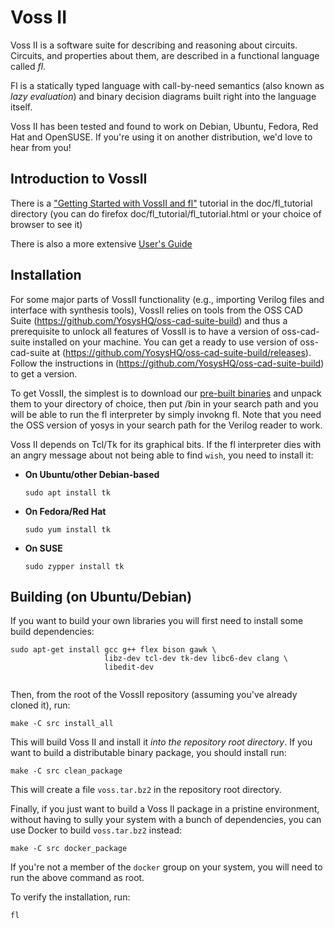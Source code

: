 Voss II
=======

Voss II is a software suite for describing and reasoning about circuits.
Circuits, and properties about them, are described in a functional language
called *fl*.

Fl is a statically typed language with call-by-need semantics (also known as
*lazy evaluation*) and binary decision diagrams built right into the language
itself.

Voss II has been tested and found to work on Debian, Ubuntu, Fedora, Red Hat
and OpenSUSE. If you're using it on another distribution, we'd love to hear
from you!


Introduction to VossII
----------------------
There is a 
["Getting Started with VossII and fl"](https://teamvoss.github.io/tutorial)
tutorial in the doc/fl_tutorial directory (you can do firefox doc/fl_tutorial/fl_tutorial.html or your choice of browser to see it)

There is also a more extensive 
[User's Guide](https://github.com/TeamVoss/VossII/blob/master/doc/fl_guide.pdf)



Installation
------------

For some major parts of VossII functionality (e.g., importing Verilog files
and interface with synthesis tools), VossII relies on tools from the OSS CAD Suite (https://github.com/YosysHQ/oss-cad-suite-build) and thus a prerequisite to unlock all features of VossII is to have a version of oss-cad-suite installed on your machine.
You can get a ready to use version of oss-cad-suite at (https://github.com/YosysHQ/oss-cad-suite-build/releases).
Follow the instructions in (https://github.com/YosysHQ/oss-cad-suite-build) to
get a version.


To get VossII, the simplest is to download our
[pre-built binaries](https://github.com/TeamVoss/VossII/releases/latest)
and unpack them to your directory of choice, then put <installation-directory>/bin in your search path and you will be able to run the fl interpreter by simply invokng fl. Note that you need the OSS version of yosys in your search path for the Verilog reader to work.

Voss II depends on Tcl/Tk for its graphical bits. If the fl interpreter
dies with an angry message about not being able to find `wish`, you need
to install it:

* **On Ubuntu/other Debian-based**
  ```shell
  sudo apt install tk
  ```
* **On Fedora/Red Hat**
  ```shell
  sudo yum install tk
  ```
* **On SUSE**
  ```shell
  sudo zypper install tk
  ```

Building (on Ubuntu/Debian)
---------------------------

If you want to build your own libraries you will first need to install some
build dependencies:

```shell
sudo apt-get install gcc g++ flex bison gawk \
                     libz-dev tcl-dev tk-dev libc6-dev clang \
                     libedit-dev
                     
```

Then, from the root of the VossII repository (assuming you've already
cloned it), run:

```shell
make -C src install_all
```

This will build Voss II and install it _into the repository root directory_.
If you want to build a distributable binary package, you should install run:

```shell
make -C src clean_package
```

This will create a file `voss.tar.bz2` in the repository root directory.

Finally, if you just want to build a Voss II package in a pristine environment,
without having to sully your system with a bunch of dependencies, you can use
Docker to build `voss.tar.bz2` instead:

```shell
make -C src docker_package
```

If you're not a member of the `docker` group on your system, you will need to
run the above command as root.

To verify the installation, run:


```shell
fl
```

